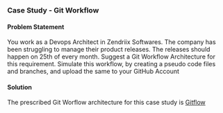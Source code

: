 ### Case Study - Git Workflow

#### Problem Statement

You work as a Devops Architect in Zendriix Softwares. The company has been struggling to manage their product releases. The releases should happen on 25th of every month. Suggest a Git Workflow Architecture for this requirement. 
Simulate this workflow, by creating a pseudo code files and branches, and upload the same to your GitHub Account 

#### Solution

The prescribed Git Worflow architecture for this case study is [Gitflow](CaseStudy-Git_Workflow.pdf)

